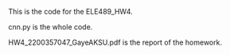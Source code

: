 This is the code for the ELE489_HW4.

cnn.py is the whole code.

HW4_2200357047_GayeAKSU.pdf is the report of the homework.
